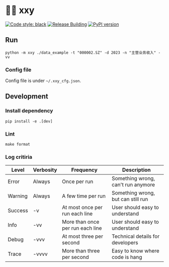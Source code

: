 📢🔬 xxy
========

[![Code style: black](https://img.shields.io/badge/code%20style-black-000000.svg)](https://github.com/psf/black)
[![Release Building](https://github.com/iaalm/xxy/actions/workflows/release.yml/badge.svg)](https://github.com/iaalm/xxy/actions/workflows/release.yml)
[![PyPI version](https://badge.fury.io/py/xxy.svg)](https://badge.fury.io/py/xxy)

## Run
```shell
python -m xxy ./data_example -t "000002.SZ" -d 2023 -n "主营业务收入" -vv
```

### Config file
Config file is under `~/.xxy_cfg.json`.

## Development

### Install dependency
```shell
pip install -e .[dev]
```

### Lint
```shell
make format
```

### Log critiria
| Level | Verbosity | Frequency | Description |
|-------|-----------|-----------|-------------|
| Error | Always | Once per run |Something wrong, can't run anymore |
| Warning | Always | A few time per run |Something wrong, but can still run |
| Success | -v | At most once per run each line | User should easy to understand |
| Info | -vv | More than once per run each line | User should easy to understand |
| Debug | -vvv | At most three per second | Technical details for developers |
| Trace | -vvvv | More than three per second | Easy to know where code is hang |
